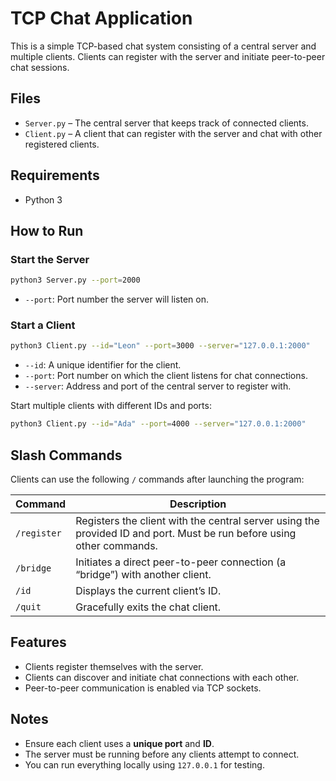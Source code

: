 # TCP Chat Application

This is a simple TCP-based chat system consisting of a central server and multiple clients. Clients can register with the server and initiate peer-to-peer chat sessions.

## Files

- `Server.py` – The central server that keeps track of connected clients.
- `Client.py` – A client that can register with the server and chat with other registered clients.

## Requirements

- Python 3

## How to Run

### Start the Server

```bash
python3 Server.py --port=2000
```

- `--port`: Port number the server will listen on.

### Start a Client

```bash
python3 Client.py --id="Leon" --port=3000 --server="127.0.0.1:2000"
```

- `--id`: A unique identifier for the client.
- `--port`: Port number on which the client listens for chat connections.
- `--server`: Address and port of the central server to register with.

Start multiple clients with different IDs and ports:

```bash
python3 Client.py --id="Ada" --port=4000 --server="127.0.0.1:2000"
```

## Slash Commands

Clients can use the following `/` commands after launching the program:

| Command         | Description |
|----------------|-------------|
| `/register`    | Registers the client with the central server using the provided ID and port. Must be run before using other commands. |
| `/bridge`      | Initiates a direct peer-to-peer connection (a “bridge”) with another client. |
| `/id`          | Displays the current client’s ID. |
| `/quit`        | Gracefully exits the chat client. |

## Features

- Clients register themselves with the server.
- Clients can discover and initiate chat connections with each other.
- Peer-to-peer communication is enabled via TCP sockets.

## Notes

- Ensure each client uses a **unique port** and **ID**.
- The server must be running before any clients attempt to connect.
- You can run everything locally using `127.0.0.1` for testing.
